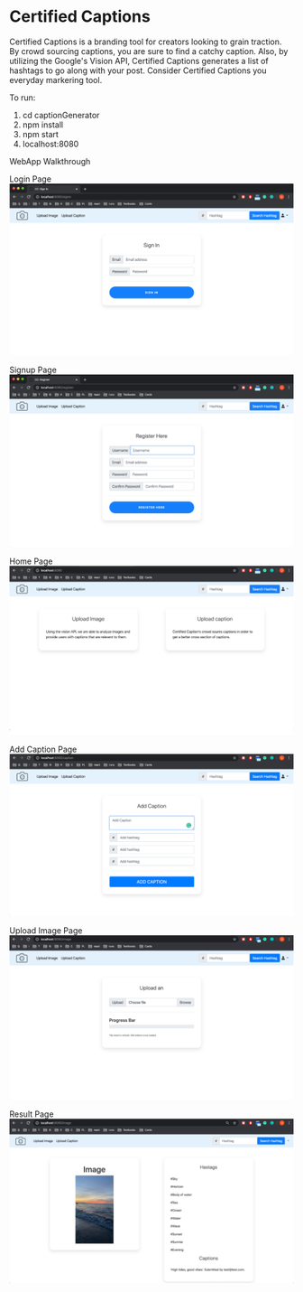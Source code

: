 # Certified Captions

Certified Captions is a branding tool for creators looking to grain traction. By crowd sourcing captions, you are sure to find a catchy caption. Also, by utilizing the Google's Vision API, Certified Captions generates a list of hashtags to go along with your post. Consider Certified Captions you everyday markering tool.

To run:
1) cd captionGenerator
2) npm install
3) npm start
4) localhost:8080


WebApp Walkthrough

Login Page
![](images/login.png)

Signup Page
![](images/signup.png)

Home Page
![](images/home.png)

Add Caption Page
![](images/caption.png)

Upload Image Page
![](images/upload.png)

Result Page
![](images/result.png)
